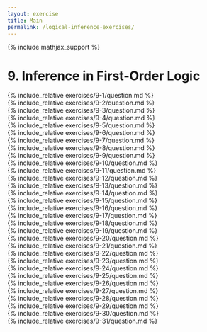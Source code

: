 ```yaml
---
layout: exercise
title: Main
permalink: /logical-inference-exercises/
---
```


{% include mathjax_support %}

# 9. Inference in First-Order Logic

<div><i class="arrow-up" data-chapter="logical-inference-exercises" data-exercise="ex_1" data-rating="0"></i></div>
{% include_relative exercises/9-1/question.md %}

<div><i class="arrow-up" data-chapter="logical-inference-exercises" data-exercise="ex_2" data-rating="0"></i></div>
{% include_relative exercises/9-2/question.md %}

<div><i class="arrow-up" data-chapter="logical-inference-exercises" data-exercise="ex_3" data-rating="0"></i></div>
{% include_relative exercises/9-3/question.md %}

<div><i class="arrow-up" data-chapter="logical-inference-exercises" data-exercise="ex_4" data-rating="0"></i></div>
{% include_relative exercises/9-4/question.md %}

<div><i class="arrow-up" data-chapter="logical-inference-exercises" data-exercise="ex_5" data-rating="0"></i></div>
{% include_relative exercises/9-5/question.md %}

<div><i class="arrow-up" data-chapter="logical-inference-exercises" data-exercise="ex_6" data-rating="0"></i></div>
{% include_relative exercises/9-6/question.md %}

<div><i class="arrow-up" data-chapter="logical-inference-exercises" data-exercise="ex_7" data-rating="0"></i></div>
{% include_relative exercises/9-7/question.md %}

<div><i class="arrow-up" data-chapter="logical-inference-exercises" data-exercise="ex_8" data-rating="0"></i></div>
{% include_relative exercises/9-8/question.md %}

<div><i class="arrow-up" data-chapter="logical-inference-exercises" data-exercise="ex_9" data-rating="0"></i></div>
{% include_relative exercises/9-9/question.md %}

<div><i class="arrow-up" data-chapter="logical-inference-exercises" data-exercise="ex_10" data-rating="0"></i></div>
{% include_relative exercises/9-10/question.md %}

<div><i class="arrow-up" data-chapter="logical-inference-exercises" data-exercise="ex_11" data-rating="0"></i></div>
{% include_relative exercises/9-11/question.md %}

<div><i class="arrow-up" data-chapter="logical-inference-exercises" data-exercise="ex_12" data-rating="0"></i></div>
{% include_relative exercises/9-12/question.md %}

<div><i class="arrow-up" data-chapter="logical-inference-exercises" data-exercise="ex_13" data-rating="0"></i></div>
{% include_relative exercises/9-13/question.md %}

<div><i class="arrow-up" data-chapter="logical-inference-exercises" data-exercise="ex_14" data-rating="0"></i></div>
{% include_relative exercises/9-14/question.md %}

<div><i class="arrow-up" data-chapter="logical-inference-exercises" data-exercise="ex_15" data-rating="0"></i></div>
{% include_relative exercises/9-15/question.md %}

<div><i class="arrow-up" data-chapter="logical-inference-exercises" data-exercise="ex_16" data-rating="0"></i></div>
{% include_relative exercises/9-16/question.md %}

<div><i class="arrow-up" data-chapter="logical-inference-exercises" data-exercise="ex_17" data-rating="0"></i></div>
{% include_relative exercises/9-17/question.md %}

<div><i class="arrow-up" data-chapter="logical-inference-exercises" data-exercise="ex_18" data-rating="0"></i></div>
{% include_relative exercises/9-18/question.md %}

<div><i class="arrow-up" data-chapter="logical-inference-exercises" data-exercise="ex_19" data-rating="0"></i></div>
{% include_relative exercises/9-19/question.md %}

<div><i class="arrow-up" data-chapter="logical-inference-exercises" data-exercise="ex_20" data-rating="0"></i></div>
{% include_relative exercises/9-20/question.md %}

<div><i class="arrow-up" data-chapter="logical-inference-exercises" data-exercise="ex_21" data-rating="0"></i></div>
{% include_relative exercises/9-21/question.md %}

<div><i class="arrow-up" data-chapter="logical-inference-exercises" data-exercise="ex_22" data-rating="0"></i></div>
{% include_relative exercises/9-22/question.md %}

<div><i class="arrow-up" data-chapter="logical-inference-exercises" data-exercise="ex_23" data-rating="0"></i></div>
{% include_relative exercises/9-23/question.md %}

<div><i class="arrow-up" data-chapter="logical-inference-exercises" data-exercise="ex_24" data-rating="0"></i></div>
{% include_relative exercises/9-24/question.md %}

<div><i class="arrow-up" data-chapter="logical-inference-exercises" data-exercise="ex_25" data-rating="0"></i></div>
{% include_relative exercises/9-25/question.md %}

<div><i class="arrow-up" data-chapter="logical-inference-exercises" data-exercise="ex_26" data-rating="0"></i></div>
{% include_relative exercises/9-26/question.md %}

<div><i class="arrow-up" data-chapter="logical-inference-exercises" data-exercise="ex_27" data-rating="0"></i></div>
{% include_relative exercises/9-27/question.md %}

<div><i class="arrow-up" data-chapter="logical-inference-exercises" data-exercise="ex_28" data-rating="0"></i></div>
{% include_relative exercises/9-28/question.md %}

<div><i class="arrow-up" data-chapter="logical-inference-exercises" data-exercise="ex_29" data-rating="0"></i></div>
{% include_relative exercises/9-29/question.md %}

<div><i class="arrow-up" data-chapter="logical-inference-exercises" data-exercise="ex_30" data-rating="0"></i></div>
{% include_relative exercises/9-30/question.md %}

<div><i class="arrow-up" data-chapter="logical-inference-exercises" data-exercise="ex_31" data-rating="0"></i></div>
{% include_relative exercises/9-31/question.md %}
